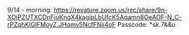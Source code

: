 9/14 - morning:
https://revature.zoom.us/rec/share/9n-XOiPZUTXCDnFjuKnqX4kagjpLbUfcK5Aqamn8OeAOF-N_C-rPZqhKlGlFMoyZ.JHqmv5NcfFNji4oF Passcode: *sk.7&&u 

